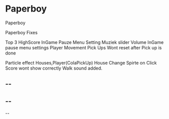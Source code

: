 # Paperboy
Paperboy


Paperboy Fixes

Top 3 HighScore
InGame Pauze Menu Setting 
Muziek slider Volume InGame pause menu settings
Player Movement
Pick Ups Wont reset after Pick up is done

Particle effect Houses,Player(ColaPickUp)
House Change Spirte on Click
Score wont show correctly
Walk sound added.


--
--
--
--
--
